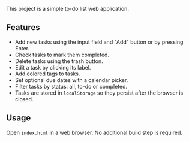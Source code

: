 
This project is a simple to-do list web application.

## Features

- Add new tasks using the input field and "Add" button or by pressing Enter.
- Check tasks to mark them completed.
- Delete tasks using the trash button.
- Edit a task by clicking its label.
- Add colored tags to tasks.
- Set optional due dates with a calendar picker.
- Filter tasks by status: all, to-do or completed.
- Tasks are stored in `localStorage` so they persist after the browser is closed.

## Usage

Open `index.html` in a web browser. No additional build step is required.
